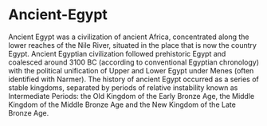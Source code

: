 # Ancient-Egypt
Ancient Egypt was a civilization of ancient Africa, concentrated along the lower reaches of the Nile River, situated in the place that is now the country Egypt. Ancient Egyptian civilization followed prehistoric Egypt and coalesced around 3100 BC (according to conventional Egyptian chronology) with the political unification of Upper and Lower Egypt under Menes (often identified with Narmer). The history of ancient Egypt occurred as a series of stable kingdoms, separated by periods of relative instability known as Intermediate Periods: the Old Kingdom of the Early Bronze Age, the Middle Kingdom of the Middle Bronze Age and the New Kingdom of the Late Bronze Age.
